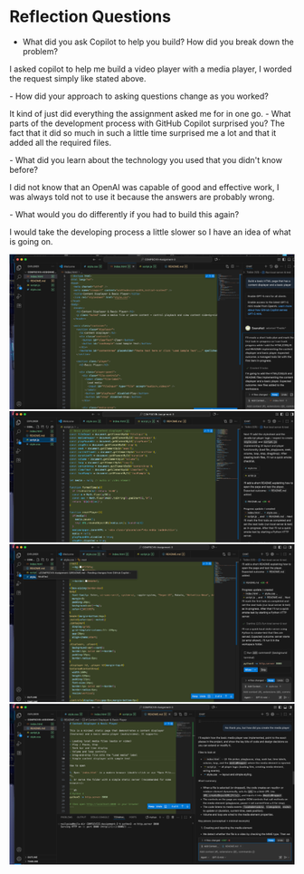 # Reflection Questions
- What did you ask Copilot to help you build? How did you break down the problem?
<p> I asked copilot to help me build a video player with a media player, I  worded the request simply like stated above. <p>
- How did your approach to asking questions change as you worked?
<p>It kind of just did everything the assignment asked me for in one go.
- What parts of the development process with GitHub Copilot surprised you?
The fact that it did so much in such a little time surprised me a lot and that it added all the required files.<p>
- What did you learn about the technology you used that you didn't know before?
<p>I did not know that an OpenAI was capable of good and effective work, I was always told not to use it because the answers are probably wrong.<p>
- What would you do differently if you had to build this again?
<p>I would take the developing process a little slower so I have an idea of what is going on.<p>

![First Interaction](images/SS1.png)
![Second Interaction](images/SS2.png)
![CoPilot asked to check with python](images/SS3.png)
![CoPilot asked to add extra details and gave a breakdown of how the media player was constructed](images/SS4.png) 